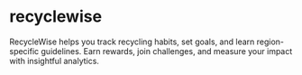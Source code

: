 # recyclewise
RecycleWise helps you track recycling habits, set goals, and learn region-specific guidelines. Earn rewards, join challenges, and measure your impact with insightful analytics.
